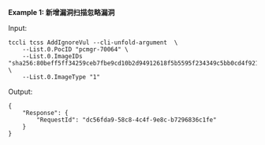 **Example 1: 新增漏洞扫描忽略漏洞**



Input: 

```
tccli tcss AddIgnoreVul --cli-unfold-argument  \
    --List.0.PocID "pcmgr-70064" \
    --List.0.ImageIDs "sha256:80beff5ff34259ceb7fbe9cd10b2d94912618f5b5595f234349c5bb0cd4f9211" \
    --List.0.ImageType "1"
```

Output: 
```
{
    "Response": {
        "RequestId": "dc56fda9-58c8-4c4f-9e8c-b7296836c1fe"
    }
}
```

